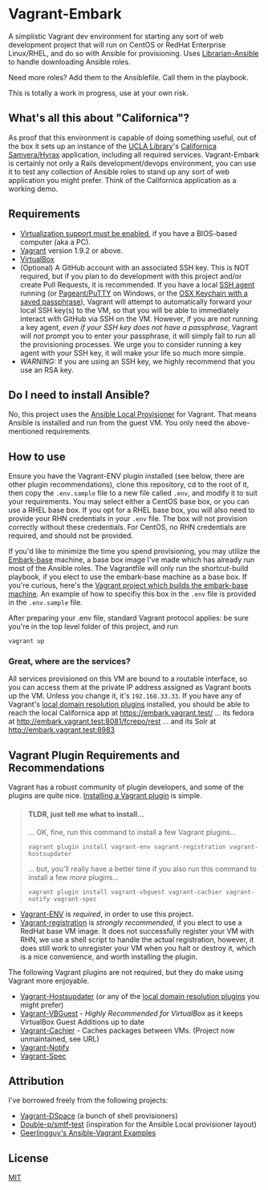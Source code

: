 # Vagrant-Embark

A simplistic Vagrant dev environment for starting any sort of web development project that will run on CentOS or RedHat Enterprise Linux/RHEL, and do so with Ansible for provisioning. Uses [Librarian-Ansible](https://github.com/bcoe/librarian-ansible) to handle downloading Ansible roles.

Need more roles? Add them to the Ansiblefile. Call them in the playbook.

This is totally a work in progress, use at your own risk.

## What's all this about "Californica"?

As proof that this environment is capable of doing something useful, out of the box it sets up an instance of the [UCLA Library](https://www.library.ucla.edu/)'s [Californica](https://github.com/UCLALibrary/californica) [Samvera/Hyrax](https://github.com/samvera/hyrax) application, including all required services. Vagrant-Embark is certainly not only a Rails development/devops environment, you can use it to test any collection of Ansible roles to stand up any sort of web application you might prefer. Think of the Californica application as a working demo.

## Requirements

* [Virtualization support must be enabled](http://www.howtogeek.com/213795/how-to-enable-intel-vt-x-in-your-computers-bios-or-uefi-firmware/), if you have a BIOS-based computer (aka a PC).
* [Vagrant](http://vagrantup.com/) version 1.9.2 or above.
* [VirtualBox](https://www.virtualbox.org/)
* (Optional) A GitHub account with an associated SSH key. This is NOT required, but if you plan to do development with this project and/or create Pull Requests, it is recommended. If you have a local [SSH agent](https://help.github.com/articles/generating-a-new-ssh-key-and-adding-it-to-the-ssh-agent/) running (or [Pageant/PuTTY](http://www.putty.org/) on Windows, or the [OSX Keychain with a saved passphrase](https://apple.stackexchange.com/questions/48502/how-can-i-permanently-add-my-ssh-private-key-to-keychain-so-it-is-automatically)), Vagrant will attempt to automatically forward your local SSH key(s) to the VM, so that you will be able to immediately interact with GitHub via SSH on the VM. However, if you are *not* running a key agent, *even if your SSH key does not have a passphrase*, Vagrant will *not* prompt you to enter your passphrase, it will simply fail to run all the provisioning processes. We urge you to consider running a key agent with your SSH key, it will make your life so much more simple.
 * *WARNING:* If you are using an SSH key, we highly recommend that you use an RSA key.

## Do I need to install Ansible?

No, this project uses the [Ansible Local Provisioner](https://www.vagrantup.com/docs/provisioning/ansible_local.html) for Vagrant. That means Ansible is installed and run from the guest VM. You only need the above-mentioned requirements.


## How to use

Ensure you have the Vagrant-ENV plugin installed (see below, there are other plugin recommendations), clone this repository, cd to the root of it, then copy the `.env.sample` file to a new file called `.env`, and modify it to suit your requirements. You may select either a CentOS base box, or you can use a RHEL base box. If you opt for a RHEL base box, you will also need to provide your RHN credentials in your `.env` file. The box will not provision correctly without these credentials. For CentOS, no RHN credentials are required, and should not be provided.

If you'd like to minimize the time you spend provisioning, you may utilize the [Embark-base](https://app.vagrantup.com/hardyoyo/boxes/embark-base) machine, a base box image I've made which has already run most of the Ansible roles. The Vagrantfile will only run the shortcut-build playbook, if you elect to use the embark-base machine as a base box. If you're curious, here's the [Vagrant project which builds the embark-base machine](https://github.com/hardyoyo/vagrant_embark_base). An example of how to specifiy this box in the `.env` file is provided in the `.env.sample` file.

After preparing your .env file, standard Vagrant protocol applies: be sure you're in the top level folder of this project, and run

```
vagrant up
```

### Great, where are the services?

All services provisioned on this VM are bound to a routable interface, so you can access them at the private IP address assigned as Vagrant boots up the VM. Unless you change it, it's `192.168.33.33`. If you have any of Vagrant's [local domain resolution plugins](https://github.com/hashicorp/vagrant/wiki/Available-Vagrant-Plugins#local-domain-resolution) installed, you should be able to reach the local Californica app at https://embark.vagrant.test/ ... its fedora at http://embark.vagrant.test:8081/fcrepo/rest ... and its Solr at http://embark.vagrant.test:8983

## Vagrant Plugin Requirements and Recommendations

Vagrant has a robust community of plugin developers, and some of the plugins are quite nice. [Installing a Vagrant plugin](https://www.vagrantup.com/docs/plugins/usage.html) is simple.

> #### TLDR, just tell me what to install...
>
> ... OK, fine, run this command to install a few Vagrant plugins...
>
> `vagrant plugin install vagrant-env vagrant-registration vagrant-hostsupdater`
>
> ... but, you'll really have a better time if you also run this command to
> install a few *more* plugins...
>
> `vagrant plugin install vagrant-vbguest vagrant-cachier vagrant-notify vagrant-spec`

* [Vagrant-ENV](https://github.com/gosuri/vagrant-env) is *required*, in order to use this project.
* [Vagrant-registration](https://github.com/projectatomic/adb-vagrant-registration) is *strongly recommended*,
  if you elect to use a RedHat base VM image. It does not successfully register your VM with RHN, we use a
  shell script to handle the actual registration, however, it does still work to unregister your VM when you
  halt or destroy it, which is a nice convenience, and worth installing the plugin.

The following Vagrant plugins are not required, but they do make using Vagrant more enjoyable.

* [Vagrant-Hostsupdater](https://github.com/cogitatio/vagrant-hostsupdater) (or any of the [local domain resolution plugins](https://github.com/hashicorp/vagrant/wiki/Available-Vagrant-Plugins#local-domain-resolution) you might prefer)
* [Vagrant-VBGuest](https://github.com/dotless-de/vagrant-vbguest) - *Highly Recommended for VirtualBox* as it keeps VirtualBox Guest Additions up to date
* [Vagrant-Cachier](https://github.com/fgrehm/vagrant-cachier) - Caches packages between VMs. (Project now unmaintained, see URL)
* [Vagrant-Notify](https://github.com/fgrehm/vagrant-notify)
* [Vagrant-Spec](https://github.com/hashicorp/vagrant-spec)


## Attribution

I've borrowed freely from the following projects:

* [Vagrant-DSpace](http://github.com/dspace/vagrant-dspace) (a bunch of shell provisioners)
* [Double-p/smtf-test](https://github.com/double-p/smtf-test) (inspiration for the Ansible Local provisioner layout)
* [Geerlingguy's Ansible-Vagrant Examples](https://github.com/geerlingguy/ansible-vagrant-examples)

## License

[MIT](https://github.com/hardyoyo/vagrant-ansible-hyrax/blob/master/LICENSE)
